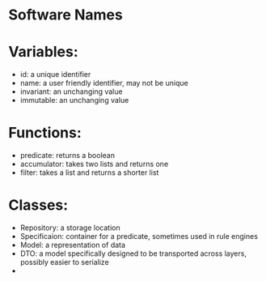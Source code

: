 Software Names
==============


# Variables:
* id: a unique identifier
* name: a user friendly identifier, may not be unique
* invariant: an unchanging value
* immutable: an unchanging value

# Functions:
* predicate: returns a boolean
* accumulator: takes two lists and returns one
* filter: takes a list and returns a shorter list

# Classes:
* Repository: a storage location
* Specificaion: container for a predicate, sometimes used in rule engines
* Model: a representation of data
* DTO: a model specifically designed to be transported across layers, possibly easier to serialize
* 

